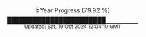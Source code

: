 <p align="center">
⏳Year Progress (79.92 %)<br>
███████████████████████▁▁▁▁▁▁▁ <br>
<sub>Updated: Sat, 19 Oct 2024 12:04:10 GMT</sub>
</p>

